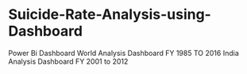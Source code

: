 # Suicide-Rate-Analysis-using-Dashboard
Power Bi Dashboard
World Analysis Dashboard FY 1985 TO 2016
India Analysis Dashboard FY 2001 to 2012
